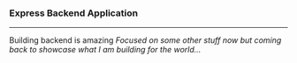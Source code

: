 ### Express Backend Application

---

Building backend is amazing
_Focused on some other stuff now but coming back to showcase what I am building for the world..._
